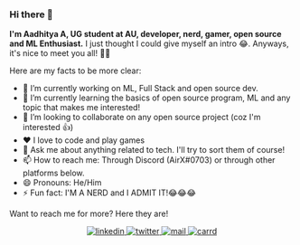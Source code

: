 ### Hi there 👋

<!--
**echo-864/echo-864** is a ✨ _special_ ✨ repository because its `README.md` (this file) appears on your GitHub profile.

Here are some ideas to get you started:

-->

**I'm Aadhitya A, UG student at AU, developer, nerd, gamer, open source and ML Enthusiast.** I just thought I could give myself an intro 😂. Anyways, it's nice to meet you all! 👋👋

Here are my facts to be more clear:
- 🔭 I’m currently working on ML, Full Stack and open source dev. 
- 🌱 I’m currently learning the basics of open source program, ML and any topic that makes me interested!
- 👯 I’m looking to collaborate on any open source project (coz I'm interested 👍) 
- ❤️ I love to code and play games 
- 💬 Ask me about anything related to tech. I'll try to sort them of course!
- 📫 How to reach me: Through Discord (AirX#0703) or through other platforms below. 
- 😄 Pronouns: He/Him
- ⚡ Fun fact: I'M A NERD and I ADMIT IT!😂😂😂

Want to reach me for more? Here they are!

<p align="center">
  <a href="https://linkedin.com/in/alphaX86"><img src="https://img.shields.io/badge/linkedin-profile-blue/?style=flat-square&logo=appveyor" alt="linkedin">
  <a href="https://twitter.com/KryoX86_64"><img src="https://img.shields.io/badge/twitter-profile-blue/?style=flat-square&logo=appveyor" alt="twitter">
  <a href="mailto:echo-864@wearehackerone.com"><img src="https://img.shields.io/badge/mail-red/?style=flat-square&logo=appveyor" alt="mail">
  <a href="https://kryome.carrd.co"><img src="https://img.shields.io/badge/carrd-red/?style=flat-square&logo=appveyor" alt="carrd">
</p>


